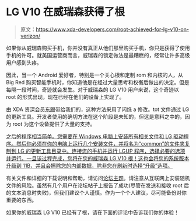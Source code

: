 # LG V10 在威瑞森获得了根

> 原文：<https://www.xda-developers.com/root-achieved-for-lg-v10-on-verizon/>

如果你从威瑞森购买手机，你并没有真正从他们那里购买手机，你只是获得了使用手机的许可。就美国运营商而言，威瑞森的锁定做法是最糟糕的，经常让许多高级用户感到头疼。

因此，当一个 Android 爱好者，特别是一个关心根和定制 rom 和内核的人，从 Big Red 购买智能手机时，你知道他是在经过大量思考和权衡后做出的决定。但是每隔一段时间，奇迹就会发生。对于威瑞森的 LG V10 用户来说，这个奇迹以 root 的形式出现，现在已经在他们的设备上实现了。

由 XDA 资深会员[东踢](http://forum.xda-developers.com/member.php?u=4965298)带给我们的，这种方法采用了闪烁 a 修改。tot 文件通过 LG 的更新工具。开发者使用的确切方法在这个阶段是未知的，但这是意料之中的，因为 root 为这个设备提供了大量的支持。

之后的[程序相当简单。您需要在 Windows 电脑上安装所有相关文件和 LG 驱动程序。然后你必须在你的电脑上运行几个安装文件，并将名为“common”的文件夹复制到 LG 的更新工具目录中。连接您的手机并运行 LGUP 程序，选择必要的选项并运行。一旦该过程完成，您将在您的威瑞森 LG V10 根！这也会将您的系统版本升级到 11B，并且会擦除您的内部数据，除非您在刷新时选择“升级”选项。](http://forum.xda-developers.com/verizon-lg-v10/general/public-add-rootsystem-tot-vs990-tungkick-t3336345/post65837737#post65837737)

有关文件和详细的下载说明和帮助，请访问[论坛主题](http://forum.xda-developers.com/verizon-lg-v10/general/public-add-rootsystem-tot-vs990-tungkick-t3336345/post65837737#post65837737)。请注意从互联网上安装随机文件的风险。虽然有几个用户在论坛帖子上报告了成功(尽管在发送和接收 root 后的文本消息时失败)，但我们建议个人谨慎。作为一个个人建议，尽可能备份对你重要的东西。

如果你的威瑞森 LG V10 已经有了根，请在下面的评论中告诉我们你的体验！